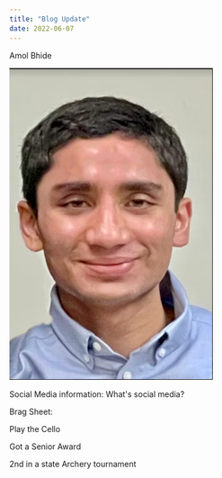 ```yaml
---
title: "Blog Update"
date: 2022-06-07
---
```

Amol Bhide

![Profile](/asset/Photo.PNG)

Social Media information:
What's social media?



Brag Sheet:

Play the Cello

Got a Senior Award

2nd in a state Archery tournament
